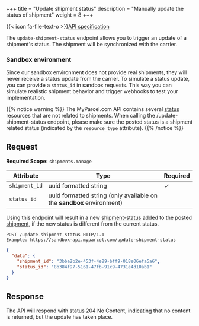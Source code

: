 +++
title = "Update shipment status"
description = "Manually update the status of shipment"
weight = 8
+++

{{< icon fa-file-text-o >}}[API specification](https://api-specification.myparcel.com/#tag/RPC/paths/~1update-shipment-status/post)

The `update-shipment-status` endpoint allows you to trigger an update of a shipment's status. The shipment will be synchronized with the carrier.

### Sandbox environment

Since our sandbox environment does not provide real shipments, they will never receive a status update from the carrier.
To simulate a status update, you can provide a `status_id` in sandbox requests.
This way you can simulate realistic shipment behavior and trigger webhooks to test your implementation.

{{% notice warning %}}
The MyParcel.com API contains several [status](/api/resources/statuses) resources that are not related to shipments. 
When calling the /update-shipment-status endpoint, please make sure the posted status is a shipment related status (indicated by the `resource_type` attribute). 
{{% /notice %}}

## Request

**Required Scope:** `shipments.manage`

| Attribute     | Type                                                                  | Required |
|---------------|-----------------------------------------------------------------------|----------|
| `shipment_id` | uuid formatted string                                                 | ✓        |
| `status_id`   | uuid formatted string (only available on the **sandbox** environment) |          |

Using this endpoint will result in a new [shipment-status](/api/resources/shipment-statuses) added to the posted [shipment](/api/resources/shipments), if the new status is different from the current status.

```http
POST /update-shipment-status HTTP/1.1
Example: https://sandbox-api.myparcel.com/update-shipment-status
```

```json
{
  "data": {
    "shipment_id": "3bba2b2e-453f-4e89-bff9-018e06efa5a6",
    "status_id": "8b384f97-5161-47fb-91c9-4731e4d10ab1"
  }
}
```

## Response

The API will respond with status 204 No Content, indicating that no content is returned, but the update has taken place.
